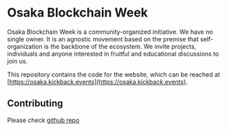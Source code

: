 # Osaka Blockchain Week

Osaka Blockchain Week is a community-organized initiative. We have no single
owner. It is an agnostic movement based on the premise that self-organization
is the backbone of the ecosystem. We invite projects, individuals and anyone
interested in fruitful and educational discussions to join us.

This repository contains the code for the website, which can be reached at
[https://osaka.kickback.events](https://osaka.kickback.events).

## Contributing

Please check [github repo](https://github.com/wearekickback/osaka/wiki/Contributing)